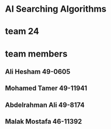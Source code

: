 # AI Searching Algorithms
# team 24
# team members
## Ali Hesham	49-0605	
## Mohamed Tamer 49-11941	
## Abdelrahman Ali	49-8174
## Malak Mostafa	46-11392
